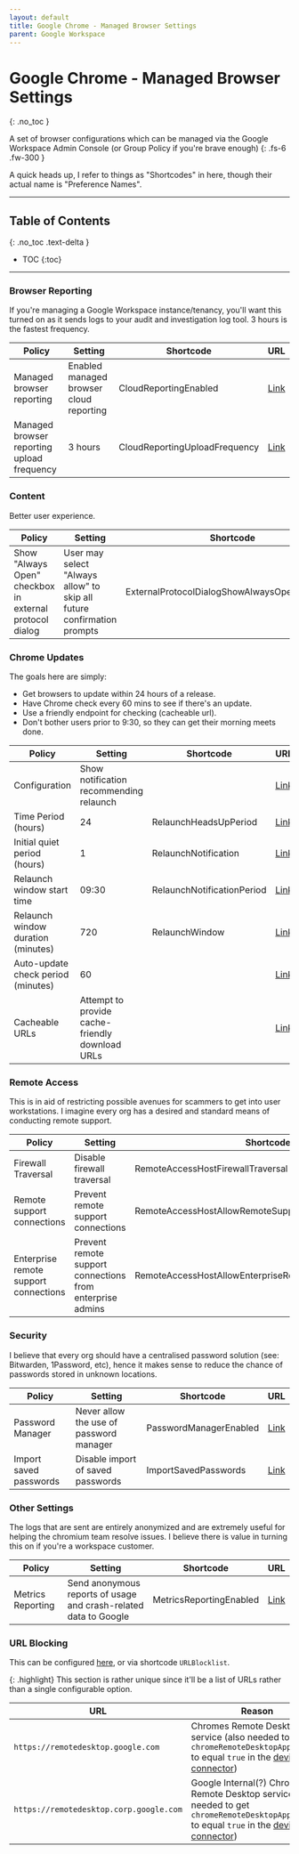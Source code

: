 ```yaml
---
layout: default
title: Google Chrome - Managed Browser Settings
parent: Google Workspace
---
```

# Google Chrome - Managed Browser Settings
{: .no_toc }

A set of browser configurations which can be managed via the Google Workspace Admin Console (or Group Policy if you're brave enough)
{: .fs-6 .fw-300 }

A quick heads up, I refer to things as "Shortcodes" in here, though their actual name is "Preference Names".

---

## Table of Contents
{: .no_toc .text-delta }

- TOC
{:toc}

---

### Browser Reporting

If you're managing a Google Workspace instance/tenancy, you'll want this turned on as it sends logs to your audit and investigation log tool. 3 hours is the fastest frequency.

| Policy | Setting | Shortcode | <span style="display: inline-block; max-width:100px">URL</span> |
|---|-----|----------|:-:|
| Managed browser reporting | Enabled managed browser cloud reporting | CloudReportingEnabled | [Link](https://admin.google.com/ac/chrome/settings/user/details/cloud_reporting) |
| Managed browser reporting upload frequency | 3 hours | CloudReportingUploadFrequency | [Link](https://admin.google.com/ac/chrome/settings/user/details/cloud_reporting_upload_frequency_category_item) |

### Content

Better user experience.

| Policy | Setting | Shortcode | <span style="display: inline-block; max-width:100px">URL</span> |
|---|-----|----------|:-:|
| Show "Always Open" checkbox in external protocol dialog | User may select "Always allow" to skip all future confirmation prompts | ExternalProtocolDialogShowAlwaysOpenCheckbox | [Link](https://admin.google.com/ac/chrome/settings/user/details/external_protocol_dialog_show_always_open_checkbox_category_item) |

### Chrome Updates

The goals here are simply:
- Get browsers to update within 24 hours of a release.
- Have Chrome check every 60 mins to see if there's an update.
- Use a friendly endpoint for checking (cacheable url).
- Don't bother users prior to 9:30, so they can get their morning meets done.

| Policy | Setting | Shortcode | <span style="display: inline-block; max-width:100px">URL</span> |
|---|-----|----------|:-:|
| Configuration | Show notification recommending relaunch |  | [Link](https://admin.google.com/ac/chrome/settings/user/details/relaunch_notification_with_duration) |
| Time Period (hours) | 24 | RelaunchHeadsUpPeriod | [Link](https://admin.google.com/ac/chrome/settings/user/details/relaunch_notification_with_duration) |
| Initial quiet period (hours) | 1 | RelaunchNotification | [Link](https://admin.google.com/ac/chrome/settings/user/details/relaunch_notification_with_duration) |
| Relaunch window start time | 09:30 | RelaunchNotificationPeriod | [Link](https://admin.google.com/ac/chrome/settings/user/details/relaunch_notification_with_duration) |
| Relaunch window duration (minutes) | 720 | RelaunchWindow | [Link](https://admin.google.com/ac/chrome/settings/user/details/relaunch_notification_with_duration) |
| Auto-update check period (minutes) | 60 |  | [Link](https://admin.google.com/ac/chrome/settings/user/details/auto_update_check_period_minutes_field_new) |
| Cacheable URLs | Attempt to provide cache-friendly download URLs |  | [Link](https://admin.google.com/ac/chrome/settings/user/details/download_preference_field) |

### Remote Access

This is in aid of restricting possible avenues for scammers to get into user workstations. I imagine every org has a desired and standard means of conducting remote support.

| Policy | Setting | Shortcode | <span style="display: inline-block; max-width:100px">URL</span> |
|---|-----|----------|:-:|
| Firewall Traversal | Disable firewall traversal | RemoteAccessHostFirewallTraversal| [Link](https://admin.google.com/ac/chrome/settings/user/details/remote_access_host_firewall_traversal_category_item) |
| Remote support connections | Prevent remote support connections | RemoteAccessHostAllowRemoteSupportConnections | [Link](https://admin.google.com/ac/chrome/settings/user/details/remote_access_host_allow_remote_support_connections_setting_group) |
| Enterprise remote support connections | Prevent remote support connections from enterprise admins | RemoteAccessHostAllowEnterpriseRemoteSupportConnections | [Link](https://admin.google.com/ac/chrome/settings/user/details/remote_access_host_allow_enterprise_remote_support_connections_setting_group) |

### Security

I believe that every org should have a centralised password solution (see: Bitwarden, 1Password, etc), hence it makes sense to reduce the chance of passwords stored in unknown locations.

| Policy | Setting | Shortcode | <span style="display: inline-block; max-width:100px">URL</span> |
|---|-----|----------|:-:|
| Password Manager | Never allow the use of password manager | PasswordManagerEnabled | [Link](https://admin.google.com/ac/chrome/settings/user/details/password_manager) | 
| Import saved passwords | Disable import of saved passwords | ImportSavedPasswords | [Link](https://admin.google.com/ac/chrome/settings/user/details/import_saved_passwords_category_item) | 


### Other Settings

The logs that are sent are entirely anonymized and are extremely useful for helping the chromium team resolve issues. I believe there is value in turning this on if you're a workspace customer.

| Policy | Setting | Shortcode | <span style="display: inline-block; max-width:100px">URL</span> |
|---|-----|----------|:-:|
| Metrics Reporting | Send anonymous reports of usage and crash-related data to Google | MetricsReportingEnabled | [Link](https://admin.google.com/ac/chrome/settings/user/details/metrics_reporting_enabled_category_item) |

### URL Blocking

This can be configured [here](https://admin.google.com/ac/chrome/settings/user/details/url_blocking_category_item), or via shortcode ```URLBlocklist```. 

{: .highlight}
This section is rather unique since it'll be a list of URLs rather than a single configurable option.

| URL | Reason |
|---|---|
| ```https://remotedesktop.google.com``` | Chromes Remote Desktop service (also needed to get `chromeRemoteDesktopAppBlocked` to equal `true` in the [device trust connector](chrome://connectors-internals/)) |
| ```https://remotedesktop.corp.google.com``` | Google Internal(?) Chrome Remote Desktop service (also needed to get `chromeRemoteDesktopAppBlocked` to equal `true` in the [device trust connector](chrome://connectors-internals/)) |